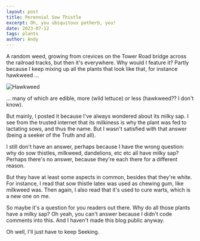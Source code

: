 ```yaml
---
layout: post
title: Perennial Sow Thistle
excerpt: Oh, you ubiquitous potherb, you!
date: 2023-07-12
tags: plants
author: Andy
---
```


A random weed, growing from crevices on the Tower Road bridge across the railroad tracks, but then it's everywhere. Why would I feature it? Partly because I keep mixing up all the plants that look like that, for instance hawkweed ...

<img src="/hawkweed" alt="Hawkweed">

... many of which are edible, more (wild lettuce) or less (hawkweed?? I don't know).

But mainly, I posted it because I've always wondered about its milky sap. I see from the trusted internet that its milkiness is why the plant was fed to lactating sows, and thus the name. But I wasn't satisfied with that answer (being a seeker of the Truth and all).

I still don't have an answer, perhaps because I have the wrong question: why do sow thistles, milkweed, dandelions, etc etc all have milky sap?  Perhaps there's no answer, because they're each there for a different reason.

But they have at least some aspects in common, besides that they're white. For instance, I read that sow thistle latex was used as chewing gum, like milkweed was. Then again, I also read that it's used to cure warts, which is a new one on me.

So maybe it's a question for you readers out there. Why do all those plants have a milky sap? Oh yeah, you can't answer because I didn't code comments into this. And I haven't made this blog public anyway.

Oh well, I'll just have to keep Seeking.


